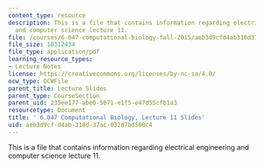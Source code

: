 ```yaml
---
content_type: resource
description: This is a file that contains information regarding electrical engineering
  and computer science lecture 11.
file: /courses/6-047-computational-biology-fall-2015/aeb3d9cfd4ab318d37ac032d7bd500c4_MIT6_047F15_Lecture11.pdf
file_size: 10312434
file_type: application/pdf
learning_resource_types:
- Lecture Notes
license: https://creativecommons.org/licenses/by-nc-sa/4.0/
ocw_type: OCWFile
parent_title: Lecture Slides
parent_type: CourseSection
parent_uid: 235ee177-abe0-5071-e1f5-e47d55cfb1a3
resourcetype: Document
title: ' 6.047 Computational Biology, Lecture 11 Slides'
uid: aeb3d9cf-d4ab-318d-37ac-032d7bd500c4
---
```

This is a file that contains information regarding electrical engineering and computer science lecture 11.